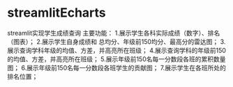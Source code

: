 # streamlitEcharts
 streamlit实现学生成绩查询
主要功能：
1.展示学生各科实际成绩（数字）、排名（图表）；
2.展示学生自身成绩和 总均分、年级前150均分、最高分的雷达图；
3.展示查询学科年级的均值、方差，并高亮所在班级；
4.展示查询学科的年级前150的均值、方差，并高亮所在班级；
5.展示年级前150名每一分数段各班的累积数量图；
6.展示年级前150名每一分数段各班学生的贡献图；
7.展示学生在各班所处的排名位置；
